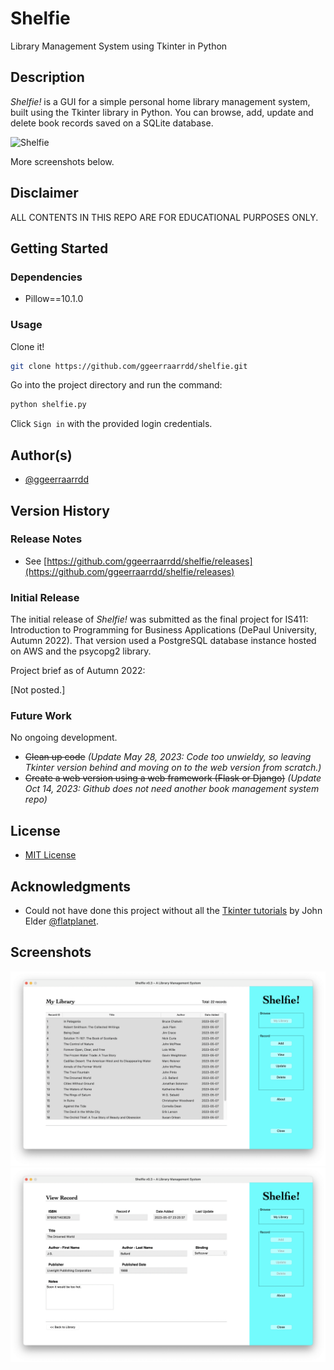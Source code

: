 # Shelfie

Library Management System using Tkinter in Python

## Description

_Shelfie!_ is a GUI for a simple personal home library management system, built using the Tkinter library in Python. You can browse, add, update and delete book records saved on a SQLite database.

![Shelfie](images/shelfie_1.png)

More screenshots below.

## Disclaimer

ALL CONTENTS IN THIS REPO ARE FOR EDUCATIONAL PURPOSES ONLY.

## Getting Started

### Dependencies

* Pillow==10.1.0

### Usage

Clone it!

```bash
git clone https://github.com/ggeerraarrdd/shelfie.git
```

Go into the project directory and run the command:

```bash
python shelfie.py
```

Click `Sign in` with the provided login credentials.

## Author(s)

* [@ggeerraarrdd](https://github.com/ggeerraarrdd/)

## Version History

### Release Notes

* See [https://github.com/ggeerraarrdd/shelfie/releases](https://github.com/ggeerraarrdd/shelfie/releases)

### Initial Release

The initial release of _Shelfie!_ was submitted as the final project for IS411: Introduction to Programming for Business Applications (DePaul University, Autumn 2022). That version used a PostgreSQL database instance hosted on AWS and the psycopg2 library.

Project brief as of Autumn 2022:

\[Not posted.\]

### Future Work

No ongoing development.

* ~~Clean up code~~ _(Update May 28, 2023: Code too unwieldy, so leaving Tkinter version behind and moving on to the web version from scratch.)_
* ~~Create a web version using a web framework (Flask or Django)~~ _(Update Oct 14, 2023: Github does not need another book management system repo)_

## License

* [MIT License](https://github.com/ggeerraarrdd/large-parks/blob/main/LICENSE)

## Acknowledgments

* Could not have done this project without all the [Tkinter tutorials](https://www.youtube.com/playlist?list=PLCC34OHNcOtoC6GglhF3ncJ5rLwQrLGnV) by John Elder [@flatplanet](https://github.com/flatplanet).

## Screenshots

![Shelfie](images/shelfie_2.png)
![Shelfie](images/shelfie_3.png)
